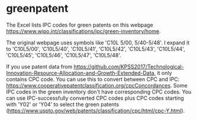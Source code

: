 # greenpatent
The Excel lists IPC codes for green patents on this webpage https://www.wipo.int/classifications/ipc/green-inventory/home.

The original webpage uses symbols like 'C10L 5/00, 5/40-5/48'.
I expand it to 'C10L5/00', 'C10L5/40', 'C10L5/41', 'C10L5/42', 'C10L5/43', 'C10L5/44', 'C10L5/45', 'C10L5/46', 'C10L5/47', 'C10L5/48'.

If you use patent data from https://github.com/KPSS2017/Technological-Innovation-Resource-Allocation-and-Growth-Extended-Data, it only contains CPC code. You can use this to convert between CPC and IPC: https://www.cooperativepatentclassification.org/cpcConcordances. Some IPC codes in the green inventory don't have corresponding CPC codes. You can use IPC-successfully converted CPC codes plus CPC codes starting with 'Y02' or 'Y04' to select the green patents (https://www.uspto.gov/web/patents/classification/cpc/html/cpc-Y.html).

